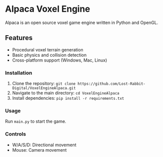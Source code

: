 # Alpaca Voxel Engine 

Alpaca is an open source voxel game engine written in Python and OpenGL. 

## Features

- Procedural voxel terrain generation
- Basic physics and collision detection
- Cross-platform support (Windows, Mac, Linux)

### Installation

1. Clone the repository: `git clone https://github.com/Lost-Rabbit-Digital/VoxelEngineAlpaca.git`
2. Navigate to the main directory: `cd VoxelEngineAlpaca`
2. Install dependencies: `pip install -r requirements.txt`

### Usage

Run `main.py` to start the game.

### Controls

- W/A/S/D: Directional movement
- Mouse: Camera movement

